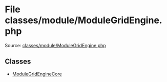 File classes/module/ModuleGridEngine.php
=========

Source: [classes/module/ModuleGridEngine.php](https://github.com/PrestaShop/PrestaShop/blob/1.6.0.13/classes/module/ModuleGridEngine.php)


Classes
-------

* [ModuleGridEngineCore](class.ModuleGridEngineCore.md)

